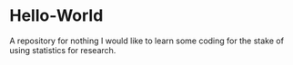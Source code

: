 # Hello-World
A repository for nothing
I would like to learn some coding for the stake of using statistics for research.
